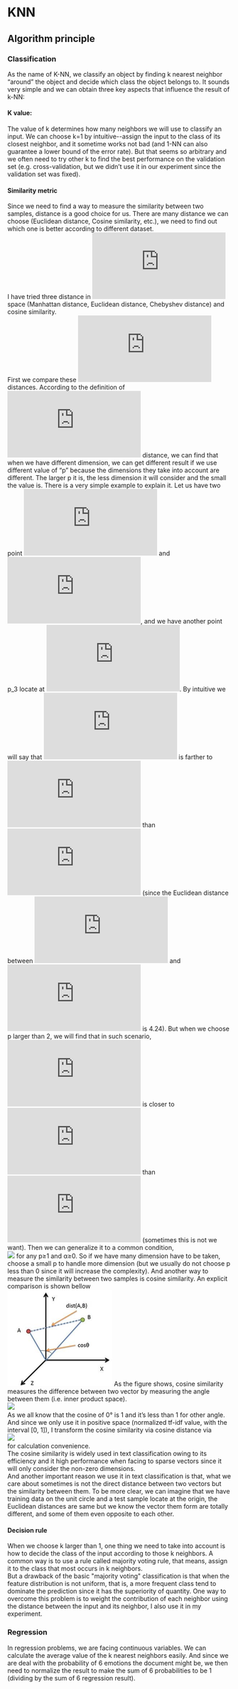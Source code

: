 # KNN

## Algorithm principle

### Classification

As the name of K-NN, we classify an object by finding k nearest neighbor “around” the object and decide which class the object belongs to. It sounds very simple and we can obtain three key aspects that influence the result of k-NN:
#### K value:

The value of k determines how many neighbors we will use to classify an input. We can choose k=1 by intuitive--assign the input to the class of its closest neighbor, and it sometime works not bad (and 1-NN can also guarantee a lower bound of the error rate). But that seems so arbitrary and we often need to try other k to find the best performance on the validation set (e.g. cross-validation, but we didn’t use it in our experiment since the validation set was fixed).

#### Similarity metric

Since we need to find a way to measure the similarity between two samples, distance is a good choice for us. There are many distance we can choose (Euclidean distance, Cosine similarity, etc.), we need to find out which one is better according to different dataset.  
I have tried three distance in ![](http://latex.codecogs.com/gif.latex?$L_p$) space (Manhattan distance, Euclidean distance, Chebyshev distance) and cosine similarity.   
First we compare these ![](http://latex.codecogs.com/gif.latex?$L_p$) distances. According to the definition of ![](http://latex.codecogs.com/gif.latex?$L_p$) distance, we can find that when we have different dimension, we can get different result if we use different value of “p” because the dimensions they take into account are different. The larger p it is, the less dimension it will consider and the small the value is. There is a very simple example to explain it. Let us have two point ![](http://latex.codecogs.com/gif.latex?p_1(4,0)) and ![](http://latex.codecogs.com/gif.latex?p_2(4,3)), and we have another point p_3 locate at ![](http://latex.codecogs.com/gif.latex?(0,0)). By intuitive we will say that ![](http://latex.codecogs.com/gif.latex?p_2) is farther to ![](http://latex.codecogs.com/gif.latex?p_3) than ![](http://latex.codecogs.com/gif.latex?p_1) (since the Euclidean distance between ![](http://latex.codecogs.com/gif.latex?p_2) and ![](http://latex.codecogs.com/gif.latex?p_3) is 4.24). But when we choose p larger than 2, we will find that in such scenario, ![](http://latex.codecogs.com/gif.latex?p_2) is closer to ![](http://latex.codecogs.com/gif.latex?p_3) than ![](http://latex.codecogs.com/gif.latex?p_1) (sometimes this is not we want). Then we can generalize it to a common condition,   
![](http://latex.codecogs.com/gif.latex?‖x‖_{p+α}≤‖x‖_p,) for any p≥1 and α≥0.
So if we have many dimension have to be taken, choose a small p to handle more dimension (but we usually do not choose p less than 0 since it will increase the complexity).
And another way to measure the similarity between two samples is cosine similarity. An explicit comparison is shown bellow  
![comparison of L2 distance and cosine similarity](./img/L2_cos_comp.png) 
As the figure shows, cosine similarity measures the difference between two vector by measuring the angle between them (i.e. inner product space).  
![](http://latex.codecogs.com/gif.latex?cos\\_similarity=\\frac{\\mathbf{x_1}\\mathbf{x_2}}{‖\\mathbf{x_1}‖_2‖\mathbf{x_2}‖_2})  
As we all know that the cosine of 0° is 1 and it’s less than 1 for other angle. And since we only use it in positive space (normalized tf-idf value, with the interval [0, 1]), I transform the cosine similarity via cosine distance via  
![](http://latex.codecogs.com/gif.latex?cos\\_distance=1-cos\\_similarity)  
for calculation convenience.  
The cosine similarity is widely used in text classification owing to its efficiency and it high performance when facing to sparse vectors since it will only consider the non-zero dimensions.   
And another important reason we use it in text classification is that, what we care about sometimes is not the direct distance between two vectors but the similarity between them. To be more clear, we can imagine that we have training data on the unit circle and a test sample locate at the origin, the Euclidean distances are same but we know the vector them form are totally different, and some of them even opposite to each other.

#### Decision rule
When we choose k larger than 1, one thing we need to take into account is how to decide the class of the input according to those k neighbors. A common way is to use a rule called majority voting rule, that means, assign it to the class that most occurs in k neighbors.   
But a drawback of the basic "majority voting" classification is that when the feature distribution is not uniform, that is, a more frequent class tend to dominate the prediction since it has the superiority of quantity. One way to overcome this problem is to weight the contribution of each neighbor using the distance between the input and its neighbor, I also use it in my experiment.

### Regression
In regression problems, we are facing continuous variables. We can calculate the average value of the k nearest neighbors easily. And since we are deal with the probability of 6 emotions the document might be, we then need to normalize the result to make the sum of 6 probabilities to be 1 (dividing by the sum of 6 regression result).
